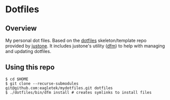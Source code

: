 # Dotfiles

## Overview

My personal dot files. Based on the
[dotfiles](https://github.com/justone/dotfiles) skeleton/template repo
provided by [justone](https://github.com/justone).
It includes justone's utility ([dfm](https://github.com/justone/dfm)) to help
with managing and updating dotfiles.

## Using this repo

    $ cd $HOME
    $ git clone --recurse-submodules git@github.com:eagletek/mydotfiles.git dotfiles
    $ ./dotfiles/bin/dfm install # creates symlinks to install files

